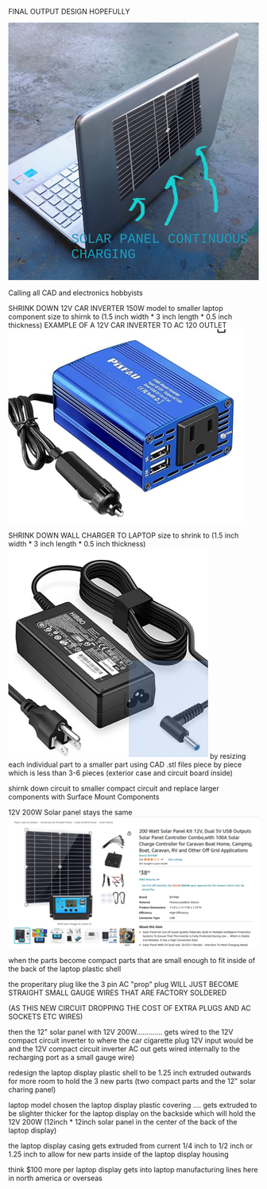 FINAL OUTPUT DESIGN HOPEFULLY

![s1](https://raw.githubusercontent.com/c4pt00/laptop-display-continuous-charge-room-light-solar/refs/heads/main/IMG_20241106_150452710_AE%7E2.jpg)

Calling all CAD and electronics hobbyists


SHRINK DOWN 12V CAR INVERTER 150W model to smaller laptop component size to shirnk to (1.5 inch width * 3 inch length * 0.5 inch thickness)
EXAMPLE OF A 12V CAR INVERTER TO AC 120 OUTLET
![s1](https://raw.githubusercontent.com/c4pt00/laptop-display-continuous-charge-room-light-solar/refs/heads/main/strip-stock-1.png)

SHRINK DOWN WALL CHARGER TO LAPTOP size to shrink to (1.5 inch width * 3 inch length * 0.5 inch thickness)
![s1](https://raw.githubusercontent.com/c4pt00/laptop-display-continuous-charge-room-light-solar/refs/heads/main/strip-stock-2.png)
by resizing each individual part to a smaller part using CAD .stl files piece by piece which is less than 3-6 pieces (exterior case and circuit board inside)

shirnk down circuit to smaller compact circuit and replace larger components with Surface Mount Components



12V 200W Solar panel stays the same
![s1](https://raw.githubusercontent.com/c4pt00/laptop-display-continuous-charge-room-light-solar/refs/heads/main/12inch-solar.png)

when the parts become compact parts that are small enough to fit inside of the back of the laptop plastic shell

the properitary plug like the 3 pin AC "prop" plug WILL JUST BECOME STRAIGHT SMALL GAUGE WIRES THAT ARE FACTORY SOLDERED 

(AS THIS NEW CIRCUIT DROPPING THE COST OF EXTRA PLUGS AND AC SOCKETS ETC WIRES)

then the 12" solar panel with 12V 200W............. gets wired to the 12V compact circuit inverter to where the car cigarette plug 12V input would be and the 12V compact circuit inverter AC out gets wired internally to the recharging port as a small gauge wire)


redesign the laptop display plastic shell to be 1.25 inch extruded outwards for more room to hold the 3 new parts (two compact parts and the 12" solar charing panel)

laptop model chosen the laptop display plastic covering .... gets extruded to be slighter thicker for the laptop display on the backside 
which will hold the 12V 200W (12inch * 12inch solar panel in the center of the back of the laptop display)

the laptop display casing gets extruded from current 1/4 inch to 1/2 inch or 1.25 inch to allow for new parts inside of the laptop display 
housing


think $100 more per laptop display gets into laptop manufacturing lines here in north america or overseas


